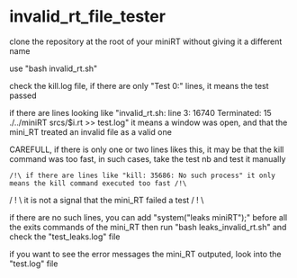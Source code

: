 # invalid_rt_file_tester

clone the repository at the root of your miniRT without giving it a different name

use "bash invalid_rt.sh"

check the kill.log file, if there are only "Test 0:" lines, it means the test passed

if there are lines looking like "invalid_rt.sh: line 3: 16740 Terminated: 15          ./../miniRT srcs/$i.rt >> test.log"
it means a window was open, and that the mini_RT treated an invalid file as a valid one

CAREFULL, if there is only one or two lines likes this, it may be that the kill command was too fast,
in such cases, take the test nb and test it manually

	/!\ if there are lines like "kill: 35686: No such process" it only means the kill command executed too fast /!\
   / ! \   it is not a signal that the mini_RT failed a test                                                   / ! \
   
if there are no such lines, you can add "system("leaks miniRT");" before all the exits commands of the mini_RT
then run "bash leaks_invalid_rt.sh" and check the "test_leaks.log" file

if you want to see the error messages the mini_RT outputed, look into the "test.log" file



